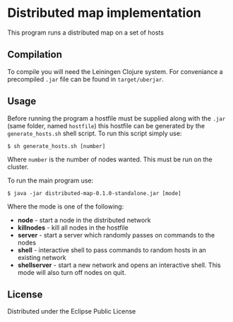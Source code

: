 # Distributed map implementation

This program runs a distributed map on a set of hosts

## Compilation

To compile you will need the Leiningen Clojure system. For conveniance a precompiled `.jar` file can be found in `target/uberjar`.

## Usage
Before running the program a hostfile must be supplied along with the `.jar` (same folder, named `hostfile`) this hostfile can be generated by the `generate_hosts.sh` shell script. To run this script simply use:

    $ sh generate_hosts.sh [number]

Where `number` is the number of nodes wanted. This must be run on the cluster.

To run the main program use:

    $ java -jar distributed-map-0.1.0-standalone.jar [mode]

Where the mode is one of the following:
* __node__ - start a node in the distributed network
* __killnodes__ - kill all nodes in the hostfile
* __server__ - start a server which randomly passes on commands to the nodes
* __shell__ - interactive shell to pass commands to random hosts in an existing network
* __shellserver__ - start a new network and opens an interactive shell. This mode will also turn off nodes on quit.

## License

Distributed under the Eclipse Public License
